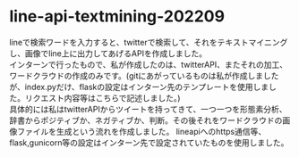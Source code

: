 # line-api-textmining-202209
lineで検索ワードを入力すると、twitterで検索して、それをテキストマイニングし、画像でline上に出力してあげるAPIを作成しました。  
インターンで行ったもので、私が作成したのは、twitterAPI、またそれの加工、ワードクラウドの作成のみです。(gitにあがっているものは私が作成しましたが、index.pyだけ、flaskの設定はインターン先のテンプレートを使用しました。リクエスト内容等はこちらで記述しました。)  
具体的には私はtwitterAPIからツイートを持ってきて、一つ一つを形態素分析、辞書からポジティブか、ネガティブか、判断。その後それをワードクラウドの画像ファイルを生成という流れを作成しました。
lineapiへのhttps通信等、flask,gunicorn等の設定はインターン先で設定されていたものを使用しました。
